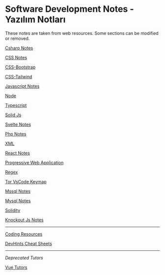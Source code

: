 <h1>Software Development Notes - Yazılım Notları</h1>

These notes are taken from web resources. Some sections can be modified or removed.

[Csharp Notes](./csharp-dotnet/readme.md)

[CSS Notes](./css/README.md)

[CSS-Bootstrap](./css-bootstrap/readme.md)

[CSS-Tailwind](./css-tailwind/readme.md)

[Javascript Notes](./javascript/README.md)

[Node](./node/readme.md)

[Typescript](./typescript/readme.md)

[Solid Js](./solidjs/readme.md)

[Svelte Notes](./svelte/readme.md)

[Php Notes](./php/readme.md)

[XML](./xml/readme.md)

[React Notes](./react/README.md)

[Progressive Web Application](./pwa/readme.md)

[Regex](./reg-ex/readme.md)

[Tor VsCode Keymap](./editors/editor-keymap-vsc-tor1.md)

[Mssql Notes](./mssql/readme.md)

[Mysql Notes](./mysql/readme.md)

[Solidity](./blockchain/readme.md)

[Knockout Js Notes](./knockout/readme.md)

---

[Coding Resources](./mix/coding-resources.md)

[DevHints Cheat Sheets](https://devhints.io/)

---

*Deprecated Tutors*

[Vue Tutors](./vue/README.md)





